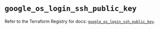 # `google_os_login_ssh_public_key`

Refer to the Terraform Registry for docs: [`google_os_login_ssh_public_key`](https://registry.terraform.io/providers/hashicorp/google-beta/6.11.2/docs/resources/google_os_login_ssh_public_key).
